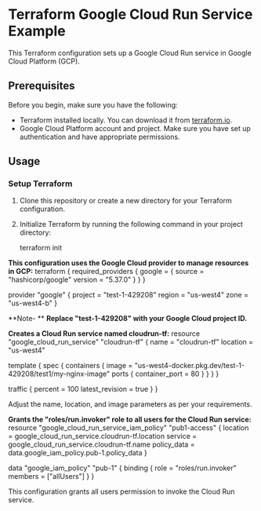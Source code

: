 # Terraform Google Cloud Run Service Example

This Terraform configuration sets up a Google Cloud Run service in Google Cloud Platform (GCP).

## Prerequisites

Before you begin, make sure you have the following:

- Terraform installed locally. You can download it from [terraform.io](https://www.terraform.io/downloads.html).
- Google Cloud Platform account and project. Make sure you have set up authentication and have appropriate permissions.

## Usage

### Setup Terraform

1. Clone this repository or create a new directory for your Terraform configuration.

2. Initialize Terraform by running the following command in your project directory:
   
   terraform init

**This configuration uses the Google Cloud provider to manage resources in GCP:**
terraform {
  required_providers {
    google = {
      source  = "hashicorp/google"
      version = "5.37.0"
    }
  }
}

provider "google" {
  project = "test-1-429208"
  region  = "us-west4"
  zone    = "us-west4-b"
}

**Note- ** **Replace "test-1-429208" with your Google Cloud project ID.**

**Creates a Cloud Run service named cloudrun-tf:**
resource "google_cloud_run_service" "cloudrun-tf" {
  name     = "cloudrun-tf"
  location = "us-west4"

  template {
    spec {
      containers {
        image = "us-west4-docker.pkg.dev/test-1-429208/test1/my-nginx-image"
        ports {
          container_port = 80
        }
      }
    }
  }

  traffic {
    percent         = 100
    latest_revision = true
  }
}


Adjust the name, location, and image parameters as per your requirements.

**Grants the "roles/run.invoker" role to all users for the Cloud Run service:**
resource "google_cloud_run_service_iam_policy" "pub1-access" {
  location    = google_cloud_run_service.cloudrun-tf.location
  service     = google_cloud_run_service.cloudrun-tf.name
  policy_data = data.google_iam_policy.pub-1.policy_data
}

data "google_iam_policy" "pub-1" {
  binding {
    role    = "roles/run.invoker"
    members = ["allUsers"]
  }
}


This configuration grants all users permission to invoke the Cloud Run service.
